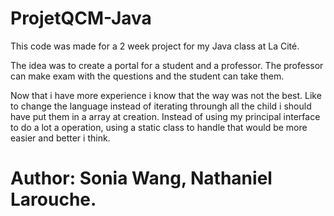 # ProjetQCM-Java
 
This code was made for a 2 week project for my Java class at La Cité.

The idea was to create a portal for a student and a professor. The professor can make exam with the questions and the student can take them.

Now that i have more experience i know that the way was not the best. Like to change the language instead of iterating throungh all the child i should have put them in a array at creation. Instead of using my principal interface to do a lot a operation, using a static class to handle that would be more easier and better i think.


# Author: Sonia Wang, Nathaniel Larouche.
